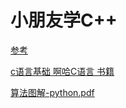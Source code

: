 # 小朋友学C++
[参考](https://blog.csdn.net/haishu_zheng/article/details/80605431)

[c语言基础 啊哈C语言 书籍](https://github.com/zxysilent/books/blob/master/%E5%95%8A%E5%93%88C%E8%AF%AD%E8%A8%80%E4%B9%A6.pdf)

[算法图解-python.pdf](https://github.com/zxysilent/books/blob/master/%E7%AE%97%E6%B3%95%E5%9B%BE%E8%A7%A3-python.pdf)
